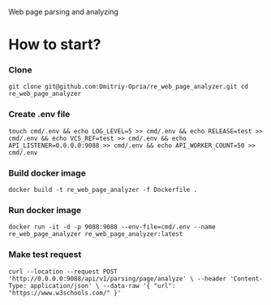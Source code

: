 Web page parsing and analyzing 

<h1>How to start?</h1>

<h3>Clone</h3>

`git clone git@github.com:Dmitriy-Opria/re_web_page_analyzer.git
cd re_web_page_analyzer`

<h3>Create .env file</h3>

`touch cmd/.env &&
echo LOG_LEVEL=5 >> cmd/.env &&
echo RELEASE=test >> cmd/.env &&
echo VCS_REF=test >> cmd/.env &&
echo API_LISTENER=0.0.0.0:9088 >> cmd/.env &&
echo API_WORKER_COUNT=50 >> cmd/.env`

<h3>Build docker image</h3>

`docker build -t re_web_page_analyzer -f Dockerfile .`

<h3>Run docker image</h3>

`docker run -it -d -p 9088:9088 --env-file=cmd/.env --name re_web_page_analyzer re_web_page_analyzer:latest`

<h3>Make test request</h3>

`curl --location --request POST 'http://0.0.0.0:9088/api/v1/parsing/page/analyze' \
--header 'Content-Type: application/json' \
--data-raw '{
    "url": "https://www.w3schools.com/"
}'`
